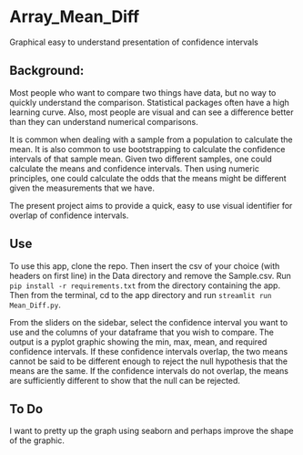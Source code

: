 # Array_Mean_Diff
Graphical easy to understand presentation of confidence intervals

## Background:
Most people who want to compare two things have data, but no way to quickly understand the comparison. Statistical packages often have a high learning curve. Also, most people are visual and can see a difference better than they can understand numerical comparisons.

It is common when dealing with a sample from a population to calculate the mean. It is also common to use bootstrapping to calculate the confidence intervals of that sample mean. Given two different samples, one could calculate the means and confidence intervals. Then using numeric principles, one could calculate the odds that the means might be different given the measurements that we have.

The present project aims to provide a quick, easy to use visual identifier for overlap of confidence intervals.

## Use
To use this app, clone the repo. Then insert the csv of your choice (with headers on first line) in the Data directory and remove the Sample.csv. Run `pip install -r requirements.txt` from the directory containing the app. Then from the terminal, cd to the app directory and run `streamlit run Mean_Diff.py`.

From the sliders on the sidebar, select the confidence interval you want to use and the columns of your dataframe that you wish to compare. The output is a pyplot graphic showing the min, max, mean, and required confidence intervals. If these confidence intervals overlap, the two means cannot be said to be different enough to reject the null hypothesis that the means are the same. If the confidence intervals do not overlap, the means are sufficiently different to show that the null can be rejected.

## To Do
I want to pretty up the graph using seaborn and perhaps improve the shape of the graphic. 
